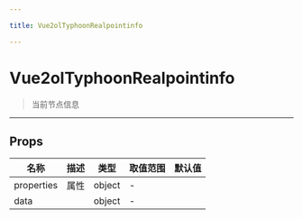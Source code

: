 ```yaml
---

title: Vue2olTyphoonRealpointinfo

---
```


# Vue2olTyphoonRealpointinfo

> 当前节点信息

---

## Props

| 名称       | 描述 | 类型   | 取值范围 | 默认值 |
| ---------- | ---- | ------ | -------- | ------ |
| properties | 属性 | object | -        |        |
| data       |      | object | -        |        |
